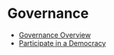 # Governance

* [Governance Overview](governance-overview.md)
* [Participate in a Democracy](participate-in-democracy.md)

### 



